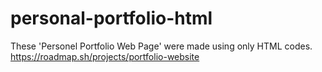 # personal-portfolio-html
These 'Personel Portfolio Web Page' were made using only HTML codes.
https://roadmap.sh/projects/portfolio-website
